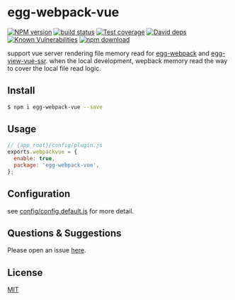 # egg-webpack-vue

[![NPM version][npm-image]][npm-url]
[![build status][travis-image]][travis-url]
[![Test coverage][codecov-image]][codecov-url]
[![David deps][david-image]][david-url]
[![Known Vulnerabilities][snyk-image]][snyk-url]
[![npm download][download-image]][download-url]

[npm-image]: https://img.shields.io/npm/v/egg-webpack-vue.svg?style=flat-square
[npm-url]: https://npmjs.org/package/egg-webpack-vue
[travis-image]: https://img.shields.io/travis/easy-team/egg-webpack-vue.svg?style=flat-square
[travis-url]: https://travis-ci.org/easy-team/egg-webpack-vue
[codecov-image]: https://img.shields.io/codecov/c/github/easy-team/egg-webpack-vue.svg?style=flat-square
[codecov-url]: https://codecov.io/github/easy-team/egg-webpack-vue?branch=master
[david-image]: https://img.shields.io/david/easy-team/egg-webpack-vue.svg?style=flat-square
[david-url]: https://david-dm.org/easy-team/egg-webpack-vue
[snyk-image]: https://snyk.io/test/npm/egg-webpack-vue/badge.svg?style=flat-square
[snyk-url]: https://snyk.io/test/npm/egg-webpack-vue
[download-image]: https://img.shields.io/npm/dm/egg-webpack-vue.svg?style=flat-square
[download-url]: https://npmjs.org/package/egg-webpack-vue

support vue server rendering file memory read for [egg-webpack](https://github.com/hubcarl/egg-webpack) and [egg-view-vue-ssr](https://github.com/easy-team/egg-view-vue-ssr). when the local development, wepback memory read the way to cover the local file read logic.

## Install

```bash
$ npm i egg-webpack-vue --save
```

## Usage

```js
// {app_root}/config/plugin.js
exports.webpackvue = {
  enable: true,
  package: 'egg-webpack-vue',
};
```

## Configuration

see [config/config.default.js](config/config.default.js) for more detail.


## Questions & Suggestions

Please open an issue [here](https://github.com/easy-team/egg-webpack).

## License

[MIT](LICENSE)

